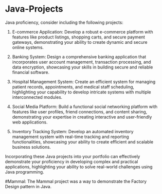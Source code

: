 # Java-Projects

Java proficiency, consider including the following projects:

1. E-commerce Application: Develop a robust e-commerce platform with features like product listings, shopping carts, and secure payment gateways, demonstrating your ability to create dynamic and secure online systems.

2. Banking System: Design a comprehensive banking application that incorporates user account management, transaction processing, and data encryption, showcasing your skills in building secure and reliable financial software.

3. Hospital Management System: Create an efficient system for managing patient records, appointments, and medical staff scheduling, highlighting your capability to develop intricate systems with multiple interconnected modules.

4. Social Media Platform: Build a functional social networking platform with features like user profiles, friend connections, and content sharing, demonstrating your expertise in creating interactive and user-friendly web applications.

5. Inventory Tracking System: Develop an automated inventory management system with real-time tracking and reporting functionalities, showcasing your ability to create efficient and scalable business solutions.

Incorporating these Java projects into your portfolio can effectively demonstrate your proficiency in developing complex and practical applications, highlighting your ability to solve real-world challenges using Java programming.

#Mammal:
The Mammal project was a way to demonstrate the Factory Design pattern in Java.
